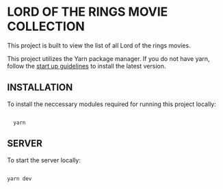 # LORD OF THE RINGS MOVIE COLLECTION

This project is built to view the list of all Lord of the rings movies.

This project utilizes the Yarn package manager. If you do not have yarn, follow the [start up guidelines](https://yarnpkg.com/getting-started) to install the latest version.

## INSTALLATION

To install the neccessary modules required for running this project locally:

```

  yarn

```

## SERVER

To start the server locally:

```

yarn dev

```

